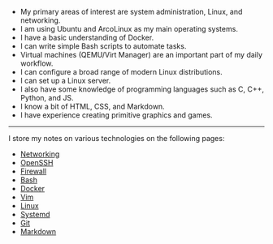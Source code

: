 - My primary areas of interest are system administration, Linux, and networking.
- I am using Ubuntu and ArcoLinux as my main operating systems.
- I have a basic understanding of Docker.
- I can write simple Bash scripts to automate tasks.
- Virtual machines (QEMU/Virt Manager) are an important part of my daily
  workflow.
- I can configure a broad range of modern Linux distributions.
- I can set up a Linux server.
- I also have some knowledge of programming languages such as C, C++, Python,
  and JS.
- I know a bit of HTML, CSS, and Markdown. 
- I have experience creating primitive graphics and games.

---

  I store my notes on various technologies on the following pages:

- [Networking](https://github.com/elicia4/networking-notes)
- [OpenSSH](https://github.com/elicia4/openssh-notes)
- [Firewall](https://github.com/elicia4/firewall-notes)
- [Bash](https://github.com/elicia4/bash-notes)
- [Docker](https://github.com/elicia4/docker-notes)
- [Vim](https://github.com/elicia4/vim-notes)
- [Linux](https://github.com/elicia4/linux-notes)
- [Systemd](https://github.com/elicia4/systemd-notes)
- [Git](https://github.com/elicia4/git-notes)
- [Markdown](https://github.com/elicia4/markdown-notes)

